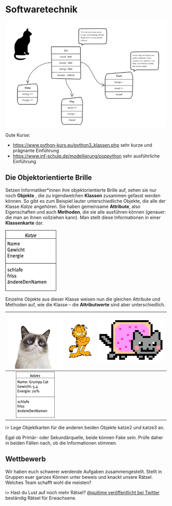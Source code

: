 # Softwaretechnik

![01_OOM](./img/01_OOM.png)



Gute Kurse:

- https://www.python-kurs.eu/python3_klassen.php 
  sehr kurze und prägnante Einführung
- https://www.inf-schule.de/modellierung/ooppython
  sehr ausführliche Einführung



## Die Objektorientierte Brille

Setzen Informatiker\*innen ihre objektorientierte Brille auf, sehen sie nur noch **Objekte** , die zu irgendwelchen **Klassen** zusammen gefasst werden können. So gibt es zum Beispiel lauter unterschiedliche  Objekte, die alle der Klasse *Katze* angehören. Sie haben gemeinsame **Attribute**, also Eigenschaften und auch **Methoden**, die sie alle ausführen können (genauer: die man an ihnen vollziehen kann). Man stellt diese Informationen in einer **Klassenkarte** dar.

<img src="./img/Klassenkarte.png" alt="Klassenkarte" style="zoom:33%;" />

Einzelne Objekte aus dieser Klasse weisen nun die gleichen Attribute und Methoden auf, wie die Klasse – die **Attributwerte** sind aber unterschiedlich. 

|               ![Download](./img/Download.jpeg)               | <img src="GarfieldStanding-5494833.jpg" alt="GarfieldStanding," style="zoom:14%;" /> | ![Nyan_Cat](./img/Nyan_Cat.gif) |
| :----------------------------------------------------------: | :----------------------------------------------------------: | ------------------------------- |
| <img src="img/GrumpyCat.png" alt="GrumpyCat, zoo" style="zoom:25%;" /> |                                                              |                                 |

i> Lege Objektkarten für die anderen beiden Objekte katze2 und katze3 an.



Egal ob Primär- oder Sekundärquelle, beide können Fake sein. Prüfe daher in beiden Fällen nach, ob die Informationen stimmen.

## Wettbewerb 

Wir haben euch schwerer werdende Aufgaben zusammengestellt. Stellt in Gruppen euer ganzes Können unter beweis und knackt unsere Rätsel. Welches Team schafft wohl die meisten?

i> Hast du Lust auf noch mehr Rätsel? [@quitime veröffentlicht bei Twitter](https://twitter.com/quiztime) beständig Rätsel für Erwachsene.